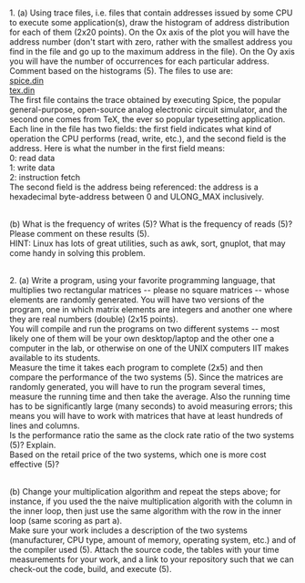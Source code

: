 <br>1. (a) Using trace files, i.e. files that contain addresses issued by some CPU to execute some application(s), draw the histogram of address distribution for each of them 
(2x20 points). On the Ox axis of the plot you will have the address number (don't start with zero, rather with the smallest address you find in the file and go up to the maximum address in the file). On the Oy axis you will have the number of occurrences for each particular address.
<br>Comment based on the histograms (5). The files to use are:
<br>[spice.din](http://www.cs.iit.edu/~virgil/cs470/varia/traces/benchmarks/spice.din)
<br>[tex.din](http://www.cs.iit.edu/~virgil/cs470/varia/traces/benchmarks/tex.din)
<br>The first file contains the trace obtained by executing Spice, the popular general-purpose, open-source analog electronic circuit simulator, and the second one comes from TeX, the ever so popular typesetting application.
<br>Each line in the file has two fields: the first field indicates what kind of operation the CPU performs (read, write, etc.), and the second field is the address. Here is what the number in the first field means:
<br>0: read data
<br>1: write data
<br>2: instruction fetch
<br>The second field is the address being referenced: the address is a hexadecimal byte-address between 0 and ULONG_MAX inclusively.

<br>(b) What is the frequency of writes (5)? What is the frequency of reads (5)? Please comment on these results (5).
<br>HINT: Linux has lots of great utilities, such as awk, sort, gnuplot, that may come handy in solving this problem.



<br>2. (a) Write a program, using your favorite programming language, that multiplies two rectangular matrices -- please no square matrices -- whose elements are randomly generated. You will have two versions of the program, one in which matrix elements are integers and another one where they are real numbers (double) (2x15 points).
<br>You will compile and run the programs on two different systems -- most likely one of them will be your own desktop/laptop and the other one a computer in the lab, or otherwise on one of the UNIX computers IIT makes available to its students.
<br>Measure the time it takes each program to complete (2x5) and then compare the performance of the two systems (5). Since the matrices are randomly generated, you will have to run the program several times, measure the running time and then take the average. Also the running time has to be significantly large (many seconds) to avoid measuring errors; this means you will have to work with matrices that have at least hundreds of lines and columns.
<br>Is the performance ratio the same as the clock rate ratio of the two systems (5)? Explain. 
<br>Based on the retail price of the two systems, which one is more cost effective (5)?

<br>(b) Change your multiplication algorithm and repeat the steps above; for instance, if you used the the naive multiplication algorith with the column in the inner loop, then just use the same algorithm with the row in the inner loop (same scoring as part a).
<br>Make sure your work includes a description of the two systems (manufacturer, CPU type, amount of memory, operating system, etc.) and of the compiler used (5). Attach the source code, the tables with your time measurements for your work, and a link to your repository such that we can check-out the code, build, and execute (5).
